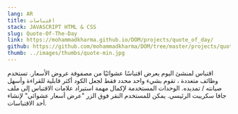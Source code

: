 ```yaml
---
lang: AR
title: اقتباسات
stack: JAVASCRIPT HTML & CSS
slug: Quote-Of-The-Day
link: https://mohammadkharma.github.io/DOM/projects/quote_of_day/
github: https://github.com/mohammadkharma/DOM/tree/master/projects/quote_of_day
thumb: ../images/thumbs/quote-min.jpg
---
```


اقتباس لمنشئ اليوم يعرض اقتباسًا عشوائيًا من مصفوفة عروض الأسعار. تستخدم وظائف متعددة ، تقوم بشيء واحد محدد فقط لجعل الكود أكثر قابلية للقراءة وأسهل صيانته / تمديده. الوحدات المستخدمة لإكمال مهمة استيراد علامات الاقتباس إلى ملف جافا سكريبت الرئيسي. يمكن للمستخدم النقر فوق الزر "عرض أسعار عشوائي" لإنشاء أحد الاقتباسات.
